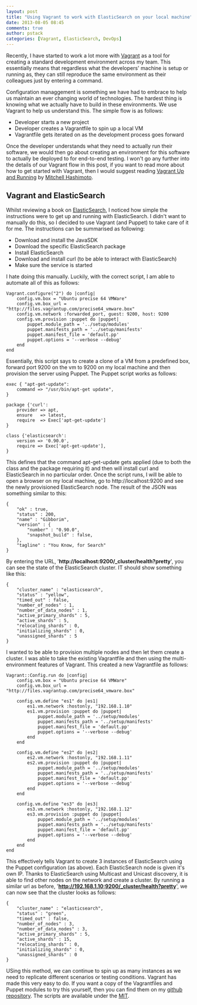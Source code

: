 ```yaml
---
layout: post
title: "Using Vagrant to work with ElasticSearch on your local machine"
date: 2013-08-05 08:45
comments: true
author: pstack
categories: [Vagrant, ElasticSearch, DevOps]
---
```

Recently, I have started to work a lot more with [Vagrant]() as a tool for creating a standard development environment across my team. This essentially means that regardless what the developers' machine is setup or running as, they can still reproduce the same environment as their colleagues just by entering a command. 

Configuration managgement is something we have had to embrace to help us maintain an ever changing world of technologies. The hardest thing is knowing what we actually have to build in these environments. We use Vagrant to help us understand this. The simple flow is as follows:

* Developer starts a new project
* Developer creates a Vagrantfile to spin up a local VM
* Vagrantfile gets iterated on as the development process goes forward

Once the developer understands what they need to actually run their software, we would then go about creating an environment for this software to actually be deployed to for end-to-end testing. I won't go any further into the details of our Vagrant flow in this post, if you want to read more about how to get started with Vagrant, then I would suggest reading [Vagrant Up and Running]() by [Mitchell Hashimoto]().

Vagrant and ElasticSearch
--

Whilst reviewing a book on [ElasticSearch](), I noticed how simple the instructions were to get up and running with ElasticSearch. I didn't want to manually do this, so I decided to use Vagrant (and Puppet) to take care of it for me. The instructions can be summarised as following:

* Download and install the JavaSDK
* Download the specific ElasticSearch package
* Install ElasticSearch
* Download and install curl (to be able to interact with ElasticSearch)
* Make sure the service is started

I hate doing this manually. Luckily, with the correct script, I am able to automate all of this as follows:

    Vagrant.configure("2") do |config|
        config.vm.box = "Ubuntu precise 64 VMWare"
        config.vm.box_url = "http://files.vagrantup.com/precise64_vmware.box"
        config.vm.network :forwarded_port, guest: 9200, host: 9200
        config.vm.provision :puppet do |puppet|
            puppet.module_path = '../setup/modules'
            puppet.manifests_path = '../setup/manifests'
            puppet.manifest_file = 'default.pp'
            puppet.options = '--verbose --debug'
        end
    end
    
Essentially, this script says to create a clone of a VM from a predefined box, forward port 9200 on the vm to 9200 on my local machine and then provision the server using Puppet. The Puppet script works as follows:

    exec { "apt-get-update":
        command => "/usr/bin/apt-get update",
    }

    package {'curl':
        provider => apt,
        ensure   => latest,
        require  => Exec['apt-get-update']
    }

    class {'elasticsearch':
        version => '0.90.0',
        require => Exec['apt-get-update'],
    }
    
This defines that the command apt-get-update gets applied (due to both the class and the package requiring it) and then will install curl and ElasticSearch in no particular order. Once the script runs, I will be able to open a browser on my local machine, go to http://localhost:9200 and see the newly provisioned ElasticSearch node. The result of the JSON was something similar to this:

    {
	    "ok" : true,
	    "status" : 200,
	    "name" : "Gibborim",
	    "version" : {
		    "number" : "0.90.0",
		    "snapshot_build" : false,
	    },
	    "tagline" : "You Know, for Search"
    }
    
By entering the URL, '**http://localhost:9200/_cluster/health?pretty**', you can see the state of the ElasticSearch cluster. IT should show something like this:

	{
  		"cluster_name" : "elasticsearch",
  		"status" : "yellow",
  		"timed_out" : false,
  		"number_of_nodes" : 1,              
  		"number_of_data_nodes" : 1,         
  		"active_primary_shards" : 5,        
  		"active_shards" : 5,                
  		"relocating_shards" : 0,            
  		"initializing_shards" : 0,          
  		"unassigned_shards" : 5             
	}

I wanted to be able to provision multiple nodes and then let them create a cluster. I was able to take the existing Vagrantfile and then using the multi-environment features of Vagrant. This created a new Vagrantfile as follows:

    Vagrant::Config.run do |config|
        config.vm.box = "Ubuntu precise 64 VMWare"
        config.vm.box_url = "http://files.vagrantup.com/precise64_vmware.box"

        config.vm.define "es1" do |es1|
            es1.vm.network :hostonly, "192.168.1.10"
            es1.vm.provision :puppet do |puppet|
                puppet.module_path = '../setup/modules'
                puppet.manifests_path = '../setup/manifests'
                puppet.manifest_file = 'default.pp'
                puppet.options = '--verbose --debug'
            end
    	end

    	config.vm.define "es2" do |es2|
        	es2.vm.network :hostonly, "192.168.1.11"
        	es2.vm.provision :puppet do |puppet|
            	puppet.module_path = '../setup/modules'
            	puppet.manifests_path = '../setup/manifests'
            	puppet.manifest_file = 'default.pp'
            	puppet.options = '--verbose --debug'
        	end
    	end

    	config.vm.define "es3" do |es3|
        	es3.vm.network :hostonly, "192.168.1.12"
        	es3.vm.provision :puppet do |puppet|
            	puppet.module_path = '../setup/modules'
            	puppet.manifests_path = '../setup/manifests'
            	puppet.manifest_file = 'default.pp'
            	puppet.options = '--verbose --debug'
        	end
    	end
	end
	
This effectively tells Vagrant to create 3 instances of ElasticSearch using the Puppet configuration (as above). Each ElasticSearch node is given it's own IP. Thanks to ElasticSearch using Multicast and Unicast discovery, it is able to find other nodes on the network and create a cluster. By running a similar url as before, '**http://192.168.1.10:9200/_cluster/health?pretty**', we can now see that the cluster looks as follows:

	{
  		"cluster_name" : "elasticsearch",
  		"status" : "green",
  		"timed_out" : false,
  		"number_of_nodes" : 3,              
  		"number_of_data_nodes" : 3,         
  		"active_primary_shards" : 5,        
  		"active_shards" : 15,                
  		"relocating_shards" : 0,            
  		"initializing_shards" : 0,          
  		"unassigned_shards" : 0             
	}
	
USing this method, we can continue to spin up as many instances as we need to replicate different scenarios or testing conditions. Vagrant has made this very easy to do. If you want a copy of the Vagrantfiles and Puppet modules to try this yourself, then you can find them on my [github repository](). The scripts are available under the [MIT](). 